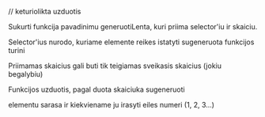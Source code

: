 // keturiolikta uzduotis

Sukurti funkcija pavadinimu generuotiLenta, kuri priima selector'iu ir skaiciu.

Selector'ius nurodo, kuriame elemente reikes istatyti sugeneruota funkcijos turini

Priimamas skaicius gali buti tik teigiamas sveikasis skaicius (jokiu begalybiu)

Funkcijos uzduotis, pagal duota skaiciuka sugeneruoti <div> elementu sarasa ir kiekviename ju irasyti eiles numeri (1, 2, 3...)

<div class="lenta"></div>